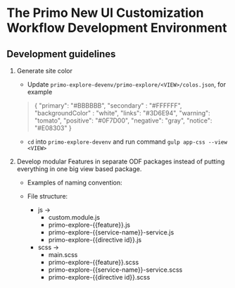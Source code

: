 
# The Primo New UI Customization Workflow Development Environment

## Development guidelines

1. Generate site color
    - Update `primo-explore-devenv/primo-explore/<VIEW>/colos.json`, for example
    > {
    >   "primary": "#BBBBBB",
    >   "secondary" : "#FFFFFF",
    >   "backgroundColor" : "white",
    >   "links": "#3D6E94",
    >   "warning": "tomato",
    >   "positive": "#0F7D00",
    >   "negative": "gray",
    >   "notice": "#E08303"
    > } 

    - `cd` into `primo-explore-devenv` and run command `gulp app-css --view <VIEW>`
    

2. Develop modular Features in separate ODF packages instead of putting everything in one big view based package.

    - Examples of naming convention:

    - File structure:
        - js ->
            - custom.module.js 
            - primo-explore-{{feature}}.js
            - primo-explore-{{service-name}}-service.js
            - primo-explore-{{directive id}}.js
        - scss ->
            - main.scss
            - primo-explore-{{feature}}.scss
            - primo-explore-{{service-name}}-service.scss
            - primo-explore-{{directive id}}.scss
